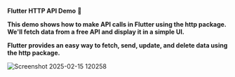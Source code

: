**Flutter HTTP API Demo** 🚀

**This demo shows how to make API calls in Flutter using the http package. We'll fetch data from a free API and display it in a simple UI.**

**Flutter provides an easy way to fetch, send, update, and delete data using the http package.**

![Screenshot 2025-02-15 120258](https://github.com/user-attachments/assets/e71bb998-2c6c-40d3-ac64-1bfbba000d8a)
